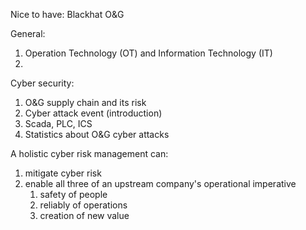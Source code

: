 Nice to have:
Blackhat O&G

General:
1. Operation Technology (OT) and Information Technology (IT)
2. 


Cyber security:
1. O&G supply chain and its risk
2. Cyber attack event (introduction)
3.  Scada, PLC, ICS
4.  Statistics about O&G cyber attacks


A holistic cyber risk management can:
1. mitigate cyber risk
2. enable all three of an upstream company's operational imperative
	1. safety of people
	2. reliably of operations
	3. creation of new value


